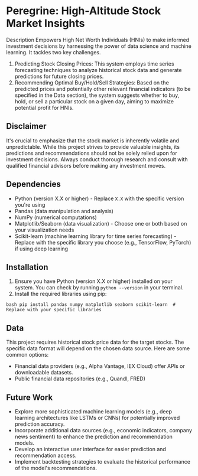 # Peregrine: High-Altitude Stock Market Insights

Description Empowers High Net Worth Individuals (HNIs) to make informed investment decisions by harnessing the power of data science and machine learning. It tackles two key challenges.

1) Predicting Stock Closing Prices: This system employs time series forecasting techniques to analyze historical stock data and generate predictions for future closing prices.
2) Recommending Optimal Buy/Hold/Sell Strategies: Based on the predicted prices and potentially other relevant financial indicators (to be specified in the Data section), the system suggests whether to buy, hold, or sell a particular stock on a given day, aiming to maximize potential profit for HNIs.

## Disclaimer

It's crucial to emphasize that the stock market is inherently volatile and unpredictable. While this project strives to provide valuable insights, its predictions and recommendations should not be solely relied upon for investment decisions. Always conduct thorough research and consult with qualified financial advisors before making any investment moves.

## Dependencies

- Python (version X.X or higher) - Replace `X.X` with the specific version you're using
- Pandas (data manipulation and analysis)
- NumPy (numerical computations)
- Matplotlib/Seaborn (data visualization) - Choose one or both based on your visualization needs
- Scikit-learn (machine learning library for time series forecasting) - Replace with the specific library you choose (e.g., TensorFlow, PyTorch) if using deep learning

## Installation

1) Ensure you have Python (version X.X or higher) installed on your system. You can check by running ``python --version`` in your terminal.
2) Install the required libraries using pip:

` bash pip install pandas numpy matplotlib seaborn scikit-learn  # Replace with your specific libraries ` 


## Data

This project requires historical stock price data for the target stocks. The specific data format will depend on the chosen data source. Here are some common options:

- Financial data providers (e.g., Alpha Vantage, IEX Cloud) offer APIs or downloadable datasets.
- Public financial data repositories (e.g., Quandl, FRED)

## Future Work 

- Explore more sophisticated machine learning models (e.g., deep learning architectures like LSTMs or CNNs) for potentially improved prediction accuracy.
- Incorporate additional data sources (e.g., economic indicators, company news sentiment) to enhance the prediction and recommendation models.
- Develop an interactive user interface for easier prediction and recommendation access.
- Implement backtesting strategies to evaluate the historical performance of the model's recommendations.
